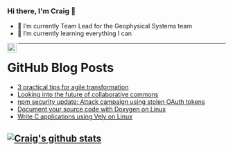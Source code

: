 ### Hi there, I'm Craig 👋

<!--
**CraigTeelFugro/CraigTeelFugro** is a ✨ _special_ ✨ repository because its `README.md` (this file) appears on your GitHub profile.

Here are some ideas to get you started:
-->

- 🔭 I’m currently Team Lead for the Geophysical Systems team
- 🌱 I’m currently learning everything I can

[<img align="left" alt="Craig Teel | LinkedIn" width="22px" src="https://cdn.jsdelivr.net/npm/simple-icons@v3/icons/linkedin.svg" />][linkedin]

---

# GitHub Blog Posts

<!-- BLOG-POST-LIST:START -->
- [3 practical tips for agile transformation](https://opensource.com/article/22/5/practical-tips-agile)
- [Looking into the future of collaborative commons](https://opensource.com/open-organization/22/5/looking-future-collaborative-commons)
- [npm security update: Attack campaign using stolen OAuth tokens](https://github.blog/2022-05-26-npm-security-update-oauth-tokens/)
- [Document your source code with Doxygen on Linux](https://opensource.com/article/22/5/document-source-code-doxygen-linux)
- [Write C applications using Vely on Linux](https://opensource.com/article/22/5/write-c-appplications-vely-linux)
<!-- BLOG-POST-LIST:END -->

## [![Craig's github stats](https://github-readme-stats.vercel.app/api?username=craigteelfugro)](https://github.com/anuraghazra/github-readme-stats)


[linkedin]: https://linkedin.com/in/craig-teel-b8786771
